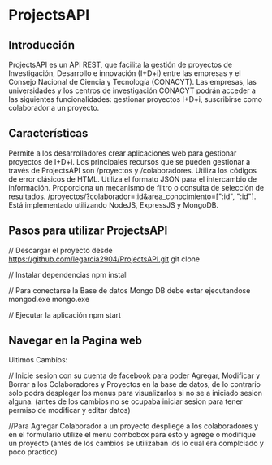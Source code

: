 
# ProjectsAPI

## Introducción

ProjectsAPI es un API REST, que facilita la gestión de proyectos de Investigación, Desarrollo e innovación (I+D+i) entre las empresas y el Consejo Nacional de Ciencia y Tecnología (CONACYT). Las empresas, las universidades y los centros de investigación CONACYT podrán acceder a las siguientes funcionalidades: gestionar proyectos I+D+i, suscribirse como colaborador a un proyecto. 

## Características

Permite a los desarrolladores crear aplicaciones web para gestionar proyectos de I+D+i. Los principales recursos que se pueden gestionar a través de ProjectsAPI son /proyectos y /colaboradores. Utiliza los códigos de error clásicos de HTML. Utiliza el formato JSON para el intercambio de información. Proporciona un mecanismo de filtro o consulta de selección de resultados. /proyectos/?colaborador=:id&area_conocimiento=[":id", ":id"]. Está implementado utilizando NodeJS, ExpressJS y MongoDB.

## Pasos para utilizar ProjectsAPI

// Descargar el proyecto desde https://github.com/legarcia2904/ProjectsAPI.git
git clone

// Instalar dependencias
npm install

// Para conectarse la Base de datos Mongo DB debe estar ejecutandose
mongod.exe
mongo.exe

// Ejecutar la aplicación
npm start

## Navegar en la Pagina web

Ultimos Cambios:

// Inicie sesion con su cuenta de facebook para poder Agregar, Modificar y Borrar a los Colaboradores y Proyectos en la base de datos, de lo contrario solo podra desplegar los menus para visualizarlos si no se a iniciado sesion alguna. 
(antes de los cambios no se ocupaba iniciar sesion para tener permiso de modificar y editar datos)

//Para Agregar Colaborador a un proyecto despliege a los colaboradores y en el formulario utilize el menu combobox para esto y agrege o modifique un proyecto
(antes de los cambios se utilizaban ids lo cual era complciado y poco practico)